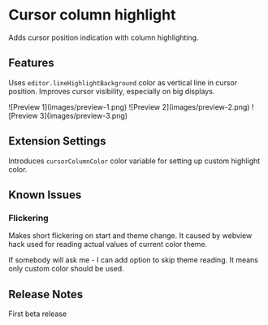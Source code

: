 # Cursor column highlight

Adds cursor position indication with column highlighting.

## Features

Uses `editor.lineHighlightBackground` color as vertical line in cursor position.
Improves cursor visibility, especially on big displays.

\!\[Preview 1\]\(images/preview-1.png\)
\!\[Preview 2\]\(images/preview-2.png\)
\!\[Preview 3\]\(images/preview-3.png\)

## Extension Settings

Introduces `cursorColumnColor` color variable for setting up custom highlight color.

## Known Issues

### Flickering
Makes short flickering on start and theme change. It caused by webview hack used for reading actual values of current color theme.

If somebody will ask me - I can add option to skip theme reading. It means only custom color should be used.

## Release Notes
First beta release


